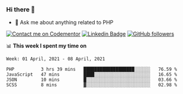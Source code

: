 ### Hi there 👋

<!--
**mustafaculban/mustafaculban** is a ✨ _special_ ✨ repository because its `README.md` (this file) appears on your GitHub profile.

Here are some ideas to get you started:

- 🌱 I’m currently learning ...
- 👯 I’m looking to collaborate on ...
- 🤔 I’m looking for help with ...
- 📫 How to reach me: ...
- 😄 Pronouns: ...
- ⚡ Fun fact: ...

-->
- 💬 Ask me about anything related to PHP

[![Contact me on Codementor](https://www.codementor.io/m-badges/karamusluk/book-session.svg)](https://www.codementor.io/@karamusluk?refer=badge)
[![Linkedin Badge](https://img.shields.io/badge/-Mustafa%20Culban-blue?style=social&logo=Linkedin&logoColor=blue&link=https://www.linkedin.com/in/mustafaculban/)](https://www.linkedin.com/in/mustafaculban/) 
[![GitHub followers](https://img.shields.io/github/followers/karamusluk?label=Follow&style=social)](https://github.com/karamusluk/?tab=follow)


📊 **This week I spent my time on**
<!--START_SECTION:waka-->
```text
Week: 01 April, 2021 - 08 April, 2021

PHP          3 hrs 39 mins   ███████████████████░░░░░░   76.59 % 
JavaScript   47 mins         ████░░░░░░░░░░░░░░░░░░░░░   16.65 % 
JSON         10 mins         █░░░░░░░░░░░░░░░░░░░░░░░░   03.66 % 
SCSS         8 mins          ▓░░░░░░░░░░░░░░░░░░░░░░░░   02.98 % 
```
<!--END_SECTION:waka-->


